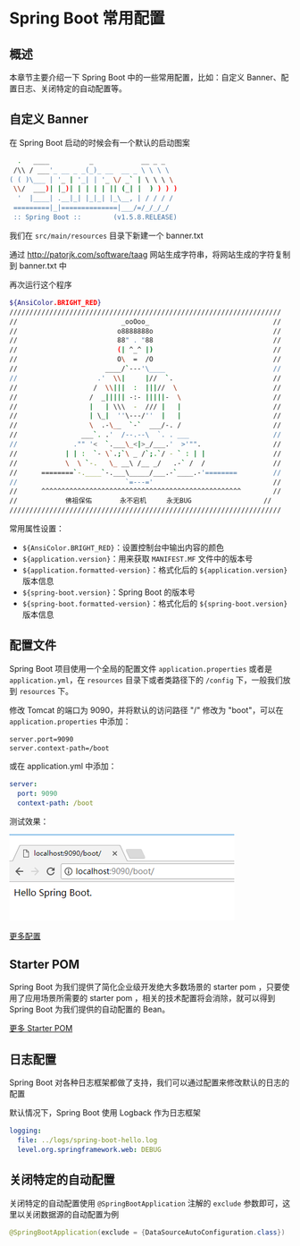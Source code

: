 # Spring Boot 常用配置

## 概述

本章节主要介绍一下 Spring Boot 中的一些常用配置，比如：自定义 Banner、配置日志、关闭特定的自动配置等。

## 自定义 Banner

在 Spring Boot 启动的时候会有一个默认的启动图案

```bash
  .   ____          _            __ _ _
 /\\ / ___'_ __ _ _(_)_ __  __ _ \ \ \ \
( ( )\___ | '_ | '_| | '_ \/ _` | \ \ \ \
 \\/  ___)| |_)| | | | | || (_| |  ) ) ) )
  '  |____| .__|_| |_|_| |_\__, | / / / /
 =========|_|==============|___/=/_/_/_/
 :: Spring Boot ::        (v1.5.8.RELEASE)
```

我们在 `src/main/resources` 目录下新建一个 banner.txt

通过 http://patorjk.com/software/taag 网站生成字符串，将网站生成的字符复制到 banner.txt 中

再次运行这个程序

```bash
${AnsiColor.BRIGHT_RED}
////////////////////////////////////////////////////////////////////
//                          _ooOoo_                               //
//                         o8888888o                              //
//                         88" . "88                              //
//                         (| ^_^ |)                              //
//                         O\  =  /O                              //
//                      ____/`---'\____                           //
//                    .'  \\|     |//  `.                         //
//                   /  \\|||  :  |||//  \                        //
//                  /  _||||| -:- |||||-  \                       //
//                  |   | \\\  -  /// |   |                       //
//                  | \_|  ''\---/''  |   |                       //
//                  \  .-\__  `-`  ___/-. /                       //
//                ___`. .'  /--.--\  `. . ___                     //
//              ."" '<  `.___\_<|>_/___.'  >'"".                  //
//            | | :  `- \`.;`\ _ /`;.`/ - ` : | |                 //
//            \  \ `-.   \_ __\ /__ _/   .-` /  /                 //
//      ========`-.____`-.___\_____/___.-`____.-'========         //
//                           `=---='                              //
//      ^^^^^^^^^^^^^^^^^^^^^^^^^^^^^^^^^^^^^^^^^^^^^^^^^^        //
//            佛祖保佑       永不宕机     永无BUG                  //
////////////////////////////////////////////////////////////////////
```

常用属性设置：

- `${AnsiColor.BRIGHT_RED}`：设置控制台中输出内容的颜色
- `${application.version}`：用来获取 `MANIFEST.MF` 文件中的版本号
- `${application.formatted-version}`：格式化后的 `${application.version}` 版本信息
- `${spring-boot.version}`：Spring Boot 的版本号
- `${spring-boot.formatted-version}`：格式化后的 `${spring-boot.version}` 版本信息

## 配置文件

Spring Boot 项目使用一个全局的配置文件 `application.properties` 或者是 `application.yml`，在 `resources` 目录下或者类路径下的 `/config` 下，一般我们放到 `resources` 下。

修改 Tomcat 的端口为 9090，并将默认的访问路径 "/" 修改为 "boot"，可以在 `application.properties` 中添加：

```properties
server.port=9090
server.context-path=/boot
```

或在 application.yml 中添加：

```yaml
server:
  port: 9090
  context-path: /boot
```

测试效果：

![img](./img/Lusifer1509896204.png)

[更多配置](https://docs.spring.io/spring-boot/docs/2.0.2.RELEASE/reference/html/common-application-properties.html)

## Starter POM

Spring Boot 为我们提供了简化企业级开发绝大多数场景的 starter pom ，只要使用了应用场景所需要的 starter pom ，相关的技术配置将会消除，就可以得到 Spring Boot 为我们提供的自动配置的 Bean。

[更多 Starter POM](https://docs.spring.io/spring-boot/docs/2.0.2.RELEASE/reference/html/using-boot-build-systems.html#using-boot-starter)

## 日志配置

Spring Boot 对各种日志框架都做了支持，我们可以通过配置来修改默认的日志的配置

默认情况下，Spring Boot 使用 Logback 作为日志框架

```yaml
logging:
  file: ../logs/spring-boot-hello.log
  level.org.springframework.web: DEBUG
```

## 关闭特定的自动配置

关闭特定的自动配置使用 `@SpringBootApplication` 注解的 `exclude` 参数即可，这里以关闭数据源的自动配置为例

```java
@SpringBootApplication(exclude = {DataSourceAutoConfiguration.class})
```

